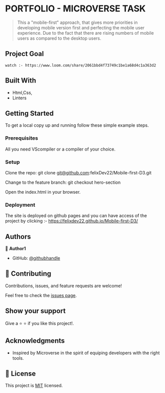 # PORTFOLIO - MICROVERSE TASK

> This a "mobile-first" approach, that gives more priorities in developing mobile version first and perfecting the mobile user experience. Due to the fact that there are rising numbers of mobile users as compared to the desktop users.

## Project Goal
    watch :- https://www.loom.com/share/2061bbd4f73749c1be1a68d4c1a363d2
 
## Built With

- Html,Css,
- Linters

## Getting Started

To get a local copy up and running follow these simple example steps.

### Prerequisites

All you need VScompiler or a compiler of your choice.

### Setup

Clone the repo: git clone git@github.com:felixDev22/Mobile-first-D3.git

Change to the feature branch: git checkout hero-section

Open the index.html in your browser.

### Deployment
The site is deployed on github pages and you can have access of the project by clicking :- https://felixdev22.github.io/Mobile-first-D3/
## Authors

👤 **Author1**

- GitHub: [@githubhandle](https://github.com/felixDev22)

## 🤝 Contributing

Contributions, issues, and feature requests are welcome!

Feel free to check the [issues page](https://github.com/felixDev22/Mobile-first-D3/issues).

## Show your support

Give a ⭐️ ⭐️ if you like this project!.

## Acknowledgments

- Inspired by Microverse in the spirit of equiping developers with the right tools.

## 📝 License

This project is [MIT](./LICENSE) licensed.
